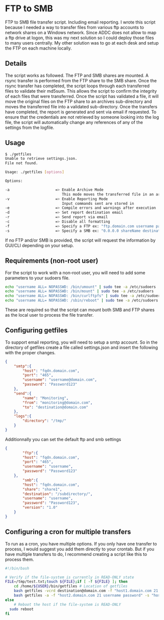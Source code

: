 # FTP to SMB
FTP to SMB file transfer script. Including email reporting. I wrote this script because I needed a way to transfer files from various ftp accounts to network shares on a Windows network. Since ADDC does not allow to map a ftp drive at logon, this was my next solution so I could deploy those files to many users centrally. My other solution was to go at each desk and setup the FTP on each machine locally.

## Details
The script works as followed. The FTP and SMB shares are mounted. A rsync transfer is performed from the FTP share to the SMB share. Once the rsync transfer has completed, the script loops through each transferred files to validate their md5sum. This allows the script to confirm the integrity of each files that were transferred. Once the script has validated a file, it will move the original files on the FTP share to an archives sub-directory and moves the transferred file into a validated sub-directory. Once the transfers have completed, the report is generated and sent via email if requested. To ensure that the credentials are not retrieved by someone looking into the log file, the script will automatically change any references of any of the settings from the logfile.

## Usage
``` bash
$ ./getfiles
Unable to retrieve settings.json.
File not found.

Usage: ./getfiles [options]

Options:

-a                     => Enable Archive Mode
                          This mode moves the transferred file in an archive folder instead of deleting it
-v                     => Enable Reporting Mode
                          Input commands sent are stored in
-e                     => Compile errors and warnings after execution
-d                     => Set report destination email
-r                     => Send report via email
-c                     => Disable all formatting
-f                     => Specify a FTP ex: "ftp.domain.com username password"
-s                     => Specify a SMB ex: "0.0.0.0 shareName destinationDirectory username password"
```
If no FTP and/or SMB is provided, the script will request the information by GUI/CLI depending on your setup.

## Requirements (non-root user)
For the script to work with a non-root user, you will need to add some parameters to your sudoers file.

``` bash
echo "username ALL= NOPASSWD: /bin/umount" | sudo tee -a /etc/sudoers
echo "username ALL= NOPASSWD: /bin/mount" | sudo tee -a /etc/sudoers
echo "username ALL= NOPASSWD: /bin/curlftpfs" | sudo tee -a /etc/sudoers
echo "username ALL= NOPASSWD: /sbin/reboot" | sudo tee -a /etc/sudoers
```

These are required so that the script can mount both SMB and FTP shares as the local user to process the file transfer.

## Configuring getfiles
To support email reporting, you will need to setup a smtp account. So in the directory of getfiles create a file called settings.json and insert the following with the proper changes.

``` json
{
    "smtp":{
        "host": "fqdn.domain.com",
        "port": "465",
        "username": "username@domain.com",
        "password": "Password123"
    },
    "send":{
        "name": "Monitoring",
        "from": "monitoring@domain.com",
        "to": "destination@domain.com"
    },
    "logs":{
        "directory": "/tmp/"
    }
}
```
Additionnally you can set the default ftp and smb settings

``` json
{
		"ftp":{
        "host": "fqdn.domain.com",
        "port": "465",
        "username": "username",
        "password": "Password123"
    },
		"smb":{
        "host": "fqdn.domain.com",
        "share": "share1",
        "destination": "/subdirectory/",
        "username": "username",
        "password": "Password123",
        "version": "1.0"
    }
}
```


## Configuring a cron for multiple transfers
To run as a cron, you have multiple options. If you only have one transfer to process, I would suggest you add them directly to your crontab. But if you have multiple transfers to do, I recommend creating a script like this to process them.

``` bash
#!/bin/bash

# Verify if the file-system is currently in READ-ONLY state
FILE=/tmp/test.txt;touch ${FILE};if [ -f ${FILE} ]; then
	cd /home/${USER}/bin/getfiles # Location of getfiles
	bash getfiles -vcrd destination@domain.com -f "host1.domain.com 21 username password" -s "host share1 destination username password"
	bash getfiles -a -f "host2.domain.com 21 username password" -s "host share2 destination username password"
else
	# Reboot the host if the file-system is READ-ONLY
  sudo reboot
fi
```
